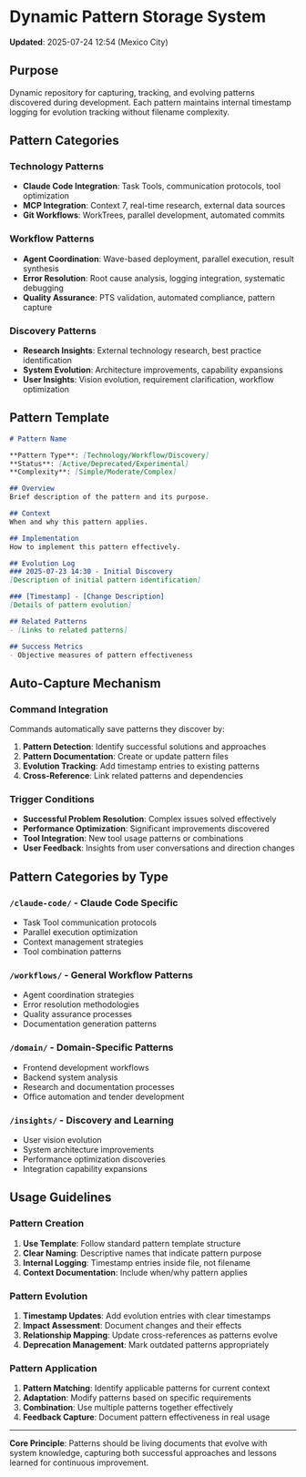 # Dynamic Pattern Storage System

**Updated**: 2025-07-24 12:54 (Mexico City)

## Purpose

Dynamic repository for capturing, tracking, and evolving patterns discovered during development. Each pattern maintains internal timestamp logging for evolution tracking without filename complexity.

## Pattern Categories

### Technology Patterns
- **Claude Code Integration**: Task Tools, communication protocols, tool optimization
- **MCP Integration**: Context 7, real-time research, external data sources
- **Git Workflows**: WorkTrees, parallel development, automated commits

### Workflow Patterns  
- **Agent Coordination**: Wave-based deployment, parallel execution, result synthesis
- **Error Resolution**: Root cause analysis, logging integration, systematic debugging
- **Quality Assurance**: PTS validation, automated compliance, pattern capture

### Discovery Patterns
- **Research Insights**: External technology research, best practice identification
- **System Evolution**: Architecture improvements, capability expansions
- **User Insights**: Vision evolution, requirement clarification, workflow optimization

## Pattern Template

```markdown
# Pattern Name

**Pattern Type**: [Technology/Workflow/Discovery]
**Status**: [Active/Deprecated/Experimental]
**Complexity**: [Simple/Moderate/Complex]

## Overview
Brief description of the pattern and its purpose.

## Context
When and why this pattern applies.

## Implementation
How to implement this pattern effectively.

## Evolution Log
### 2025-07-23 14:30 - Initial Discovery
[Description of initial pattern identification]

### [Timestamp] - [Change Description]
[Details of pattern evolution]

## Related Patterns
- [Links to related patterns]

## Success Metrics
- Objective measures of pattern effectiveness
```

## Auto-Capture Mechanism

### Command Integration
Commands automatically save patterns they discover by:
1. **Pattern Detection**: Identify successful solutions and approaches
2. **Pattern Documentation**: Create or update pattern files
3. **Evolution Tracking**: Add timestamp entries to existing patterns
4. **Cross-Reference**: Link related patterns and dependencies

### Trigger Conditions
- **Successful Problem Resolution**: Complex issues solved effectively
- **Performance Optimization**: Significant improvements discovered
- **Tool Integration**: New tool usage patterns or combinations
- **User Feedback**: Insights from user conversations and direction changes

## Pattern Categories by Type

### `/claude-code/` - Claude Code Specific
- Task Tool communication protocols
- Parallel execution optimization
- Context management strategies
- Tool combination patterns

### `/workflows/` - General Workflow Patterns
- Agent coordination strategies
- Error resolution methodologies
- Quality assurance processes
- Documentation generation patterns

### `/domain/` - Domain-Specific Patterns
- Frontend development workflows
- Backend system analysis
- Research and documentation processes
- Office automation and tender development

### `/insights/` - Discovery and Learning
- User vision evolution
- System architecture improvements
- Performance optimization discoveries
- Integration capability expansions

## Usage Guidelines

### Pattern Creation
1. **Use Template**: Follow standard pattern template structure
2. **Clear Naming**: Descriptive names that indicate pattern purpose
3. **Internal Logging**: Timestamp entries inside file, not filename
4. **Context Documentation**: Include when/why pattern applies

### Pattern Evolution
1. **Timestamp Updates**: Add evolution entries with clear timestamps
2. **Impact Assessment**: Document changes and their effects
3. **Relationship Mapping**: Update cross-references as patterns evolve
4. **Deprecation Management**: Mark outdated patterns appropriately

### Pattern Application
1. **Pattern Matching**: Identify applicable patterns for current context
2. **Adaptation**: Modify patterns based on specific requirements
3. **Combination**: Use multiple patterns together effectively
4. **Feedback Capture**: Document pattern effectiveness in real usage

---

**Core Principle**: Patterns should be living documents that evolve with system knowledge, capturing both successful approaches and lessons learned for continuous improvement.